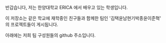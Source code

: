 반갑습니다, 저는 한양대학교 ERICA 에서 배우고 있는 학생입니다.

이 저장소는 같은 학교에 재학중인 친구들과 함께한 팀인 '김택윤남현기박종윤이준혁' 의 프로젝트들이 게시됩니다.

아래에는 저희 팀 구성원들의 github 주소입니다.

